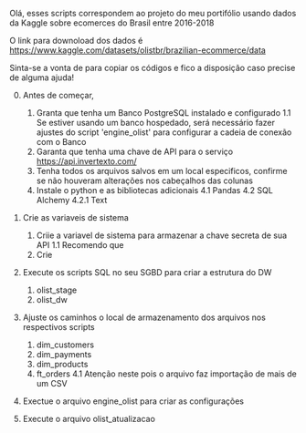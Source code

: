 Olá, esses scripts correspondem ao projeto do meu portifólio usando dados da Kaggle sobre ecomerces do Brasil entre 2016-2018

O link para downoload dos dados é https://www.kaggle.com/datasets/olistbr/brazilian-ecommerce/data

Sinta-se a vonta de para copiar os códigos e fico a disposição caso precise de alguma ajuda!


0. Antes de começar, 
    1. Granta que tenha um Banco PostgreSQL instalado e configurado
        1.1 Se estiver usando um banco hospedado, será  necessário fazer ajustes do script 'engine_olist' para configurar a cadeia de conexão com o Banco
    2. Garanta que tenha uma chave de API para o serviço https://api.invertexto.com/
    3. Tenha todos os arquivos salvos em um local especificos, confirme  se não houveram alterações nos cabeçalhos das  colunas
    4. Instale o python e as bibliotecas adicionais
        4.1 Pandas
        4.2 SQL Alchemy
            4.2.1 Text 

1. Crie as variaveis de sistema
    1. Criie a variavel de sistema para armazenar a chave secreta de sua API
        1.1 Recomendo que 
    2. Crie  

2. Execute os scripts SQL no seu SGBD para criar a estrutura do DW
    1. olist_stage
    2. olist_dw

3. Ajuste os caminhos o local de  armazenamento dos arquivos nos respectivos scripts
    1. dim_customers
    2. dim_payments
    3. dim_products
    4. ft_orders
        4.1 Atenção neste pois o arquivo faz importação de mais de um CSV

4. Exectue o arquivo engine_olist para criar as configurações

5. Execute o arquivo olist_atualizacao

